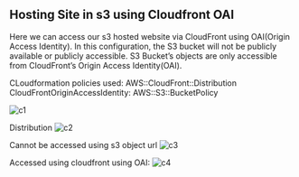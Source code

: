Hosting Site in s3 using Cloudfront OAI
-----------------------------------------

Here we can access our s3 hosted website via CloudFront using OAI(Origin Access Identity). In this configuration, the S3 bucket will not be publicly available or publicly accessible. S3 Bucket’s objects are only accessible from CloudFront’s Origin Access Identity(OAI). 

CLoudformation policies used:
AWS::CloudFront::Distribution
CloudFrontOriginAccessIdentity:
AWS::S3::BucketPolicy


![c1](https://user-images.githubusercontent.com/59678465/167283747-95d7aed0-9bac-4f8e-bd6d-e5cb43cdffb6.jpg)

Distribution
![c2](https://user-images.githubusercontent.com/59678465/167283754-a7a7d972-4fe4-4ea9-90b4-05dc777c6388.jpg)


Cannot be accessed using s3 object url
![c3](https://user-images.githubusercontent.com/59678465/167283764-0a0c7fc5-f117-4c60-b6fe-22c718551465.jpg)


Accessed using cloudfront using OAI:
![c4](https://user-images.githubusercontent.com/59678465/167283769-3c7e37f1-39b6-4580-ac2c-8fa33252ac98.jpg)

